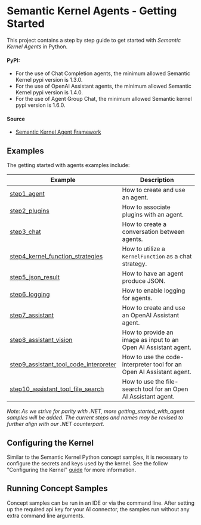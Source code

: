 # Semantic Kernel Agents - Getting Started

This project contains a step by step guide to get started with _Semantic Kernel Agents_ in Python.

#### PyPI:
- For the use of Chat Completion agents, the minimum allowed Semantic Kernel pypi version is 1.3.0.
- For the use of OpenAI Assistant agents, the minimum allowed Semantic Kernel pypi version is 1.4.0.
- For the use of Agent Group Chat, the minimum allowed Semantic kernel pypi version is 1.6.0.

#### Source

- [Semantic Kernel Agent Framework](../../semantic_kernel/agents/)

## Examples

The getting started with agents examples include:

 Example                                                                                                          | Description
------------------------------------------------------------------------------------------------------------------|----------------------------------------------------------------------
 [step1_agent](../getting_started_with_agents/step1_agent.py)                                                     | How to create and use an agent.
 [step2_plugins](../getting_started_with_agents/step2_plugins.py)                                                 | How to associate plugins with an agent.
 [step3_chat](../getting_started_with_agents/step3_chat.py)                                                       | How to create a conversation between agents.
 [step4_kernel_function_strategies](../getting_started_with_agents/step4_kernel_function_strategies.py)           | How to utilize a `KernelFunction` as a chat strategy.
 [step5_json_result](../getting_started_with_agents/step5_json_result.py)                                         | How to have an agent produce JSON.
 [step6_logging](../getting_started_with_agents/step6_logging.py)                                                 | How to enable logging for agents.
 [step7_assistant](../getting_started_with_agents/step7_assistant.py)                                             | How to create and use an OpenAI Assistant agent.
 [step8_assistant_vision](../getting_started_with_agents/step8_assistant_vision.py)                               | How to provide an image as input to an Open AI Assistant agent.
 [step9_assistant_tool_code_interpreter](../getting_started_with_agents/step9_assistant_tool_code_interpreter.py) | How to use the code-interpreter tool for an Open AI Assistant agent.
 [step10_assistant_tool_file_search](../getting_started_with_agents/step10_assistant_tool_file_search.py)         | How to use the file-search tool for an Open AI Assistant agent.

*Note: As we strive for parity with .NET, more getting_started_with_agent samples will be added. The current steps and names may be revised to further align with our .NET counterpart.*

## Configuring the Kernel

Similar to the Semantic Kernel Python concept samples, it is necessary to configure the secrets
and keys used by the kernel. See the follow "Configuring the Kernel" [guide](../concepts/README.md#configuring-the-kernell) for
more information.

## Running Concept Samples

Concept samples can be run in an IDE or via the command line. After setting up the required api key
for your AI connector, the samples run without any extra command line arguments.
